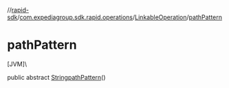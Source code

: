 //[rapid-sdk](../../../index.md)/[com.expediagroup.sdk.rapid.operations](../index.md)/[LinkableOperation](index.md)/[pathPattern](path-pattern.md)

# pathPattern

[JVM]\

public abstract [String](https://docs.oracle.com/javase/8/docs/api/java/lang/String.html)[pathPattern](path-pattern.md)()
